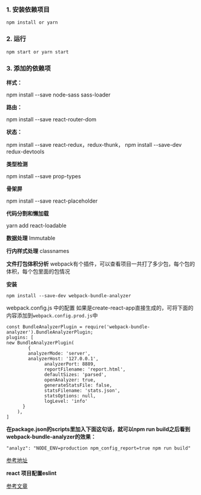 
### 1. 安装依赖项目

```
npm install or yarn
```

### 2. 运行

```
npm start or yarn start
```

### 3. 添加的依赖项


**样式：**

npm install --save node-sass sass-loader

**路由：**  

npm install --save react-router-dom

**状态：**  

npm install --save react-redux，redux-thunk，
npm install --save-dev redux-devtools

**类型检测**

npm install --save prop-types

**骨架屏**

npm install --save react-placeholder

**代码分割和懒加载**

yarn add react-loadable

**数据处理**
Immutable

**行内样式处理**
classnames


**文件打包体积分析**
webpack有个插件，可以查看项目一共打了多少包，每个包的体积，每个包里面的包情况

**安装**
```
npm install --save-dev webpack-bundle-analyzer
```
webpack.config.js 中的配置
如果是create-react-app直接生成的，可将下面的内容添加到`webpack.config.prod.js`中

```
const BundleAnalyzerPlugin = require('webpack-bundle-analyzer').BundleAnalyzerPlugin;
plugins: [
new BundleAnalyzerPlugin(
   		{
        analyzerMode: 'server',
        analyzerHost: '127.0.0.1',
			  analyzerPort: 8889,
			  reportFilename: 'report.html',
			  defaultSizes: 'parsed',
			  openAnalyzer: true,
			  generateStatsFile: false,
			  statsFilename: 'stats.json',
			  statsOptions: null,
			  logLevel: 'info'
      }
   	),
]
```

**在package.json的scripts里加入下面这句话，就可以npm run build之后看到webpack-bundle-analyzer的效果：**

`"analyz": "NODE_ENV=production npm_config_report=true npm run build"`

[参考地址](https://www.npmjs.com/package/webpack-bundle-analyzer)


**react 项目配置eslint**

[参考文章](https://juejin.im/post/58ff0de18d6d810058a69a26)
